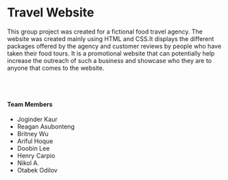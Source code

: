 <h1>Travel Website</h1>
<p>This group project was created for a fictional food travel agency. The website was created mainly using HTML and CSS.It displays the different packages offered by the agency and customer reviews by people who have taken their food tours. It is a promotional website that can potentially help increase the outreach of such a business and showcase who they are to anyone that comes to the website. </p>

<br/><br/>

<h4>Team Members</h4>
<ul>
    <li>Joginder Kaur</li>
    <li>Reagan Asubonteng</li>
    <li>Britney Wu</li>
    <li>Ariful Hoque</li>
    <li>Doobin Lee</li>
    <li>Henry Carpio</li> 
    <li>Nikol A.</li>
    <li>Otabek Odilov</li>
</ul>

